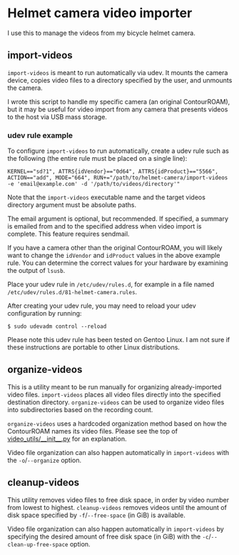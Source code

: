 # Helmet camera video importer

I use this to manage the videos from my bicycle helmet camera.

## import-videos

`import-videos` is meant to run automatically via udev. It mounts the camera
device, copies video files to a directory specified by the user, and unmounts
the camera.

I wrote this script to handle my specific camera (an original ContourROAM), but
it may be useful for video import from any camera that presents videos to the
host via USB mass storage.

### udev rule example

To configure `import-videos` to run automatically, create a udev rule such as
the following (the entire rule must be placed on a single line):

``` KERNEL=="sd?1", ATTRS{idVendor}=="0d64", ATTRS{idProduct}=="5566", ACTION=="add", MODE="664", RUN+="/path/to/helmet-camera/import-videos -e 'email@example.com' -d '/path/to/videos/directory'" ```

Note that the `import-videos` executable name and the target videos directory
argument must be absolute paths.

The email argument is optional, but recommended. If specified, a summary is
emailed from and to the specified address when video import is complete. This
feature requires sendmail.

If you have a camera other than the original ContourROAM, you will likely want
to change the `idVendor` and `idProduct` values in the above example rule. You
can determine the correct values for your hardware by examining the output of
`lsusb`.

Place your udev rule in `/etc/udev/rules.d`, for example in a file named
`/etc/udev/rules.d/81-helmet-camera.rules`.

After creating your udev rule, you may need to reload your udev configuration
by running:

```shell
$ sudo udevadm control --reload
```

Please note this udev rule has been tested on Gentoo Linux. I am not sure if
these instructions are portable to other Linux distributions.

## organize-videos

This is a utility meant to be run manually for organizing already-imported
video files. `import-videos` places all video files directly into the
specified destination directory. `organize-videos` can be used to organize
video files into subdirectories based on the recording count.

`organize-videos` uses a hardcoded organization method based on how the
ContourROAM names its video files. Please see the top of
[video\_utils/\_\_init\_\_.py](/video_utils/__init__.py) for an explanation.

Video file  organization can also happen automatically in `import-videos` with
the `-o`/`--organize` option.

## cleanup-videos

This utility removes video files to free disk space, in order by video number
from lowest to highest. `cleanup-videos` removes videos until the amount of
disk space specified by `-f`/`--free-space` (in GiB) is available.

Video file  organization can also happen automatically in `import-videos` by
specifying the desired amount of free disk space (in GiB) with the
`-c`/`--clean-up-free-space` option.
